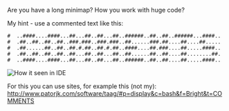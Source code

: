 Are you have a long minimap? 
How you work with huge code? 

My hint - use a commented text like this:

```
#  ..####....####...##...##..##...##..######..##..##..######...####..
#  .##..##..##..##..###.###..###.###..##......###.##....##....##.....
#  .##......##..##..##.#.##..##.#.##..####....##.###....##.....####..
#  .##..##..##..##..##...##..##...##..##......##..##....##........##.
#  ..####....####...##...##..##...##..######..##..##....##.....####..
```

![How it seen in IDE](https://yadi.sk/i/b0D1JOwgoZ_tuA)

For this you can use sites, for example this (not my): http://www.patorjk.com/software/taag/#p=display&c=bash&f=Bright&t=COMMENTS
